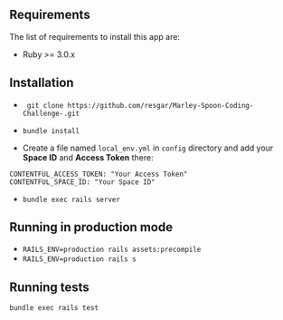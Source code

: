 ## Requirements
The list of requirements to install this app are:
* Ruby >= 3.0.x

## Installation
* `` git clone https://github.com/resgar/Marley-Spoon-Coding-Challenge-.git``
* `` bundle install ``

* Create a file named ```local_env.yml``` in ```config``` directory and add your **Space ID** and **Access Token** there:
```
CONTENTFUL_ACCESS_TOKEN: "Your Access Token"
CONTENTFUL_SPACE_ID: "Your Space ID"
```

* `` bundle exec rails server ``

## Running in production mode
* `` RAILS_ENV=production rails assets:precompile ``
* `` RAILS_ENV=production rails s ``

## Running tests
```
bundle exec rails test
```
